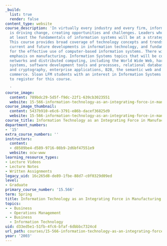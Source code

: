 ```yaml
---
_build:
  list: true
  render: false
content_type: website
course_description: 'In virtually every industry and every firm, information technology
  is driving change, creating opportunities and challenges. Leaders who don''t understand
  at least the fundamentals of information systems will be at a strategic disadvantage.
  This course provides broad coverage of technology concepts and trends underlying
  current and future developments in information technology, and fundamental principles
  for the effective use of computer-based information systems. There will be a special
  emphasis on manufacturing. Information Systems topics that will be covered include
  networks and distributed computing, including the World Wide Web, hardware and operating
  systems, software development tools and processes, relational databases, security
  and cryptography, enterprise applications, B2B, the semantic web and electronic
  commerce. Sloan LFM students with an interest in Information Systems are encouraged
  to register for this course.

  '
course_image:
  content: 789bdc29-5d5f-f9dc-22f1-639cb3023551
  website: 15-566-information-technology-as-an-integrating-force-in-manufacturing-spring-2003
course_image_thumbnail:
  content: 5437b910-e6c6-3791-e86b-dacef36825d9
  website: 15-566-information-technology-as-an-integrating-force-in-manufacturing-spring-2003
course_title: Information Technology as an Integrating Force in Manufacturing
department_numbers:
- '15'
extra_course_numbers: ''
instructors:
  content:
  - d8589be4-d589-9716-08b9-2d6bf47551e9
  website: ocw-www
learning_resource_types:
- Lecture Videos
- Lecture Notes
- Written Assignments
legacy_uid: 16c265d8-de89-1fbe-88d7-c0f0329d09ed
level:
- Graduate
primary_course_number: '15.566'
term: Spring
title: Information Technology as an Integrating Force in Manufacturing
topics:
- - Business
  - Operations Management
- - Business
  - Information Technology
uid: d33ed5e1-51fb-4fc6-bfaf-6dbbbc7324cd
url_path: courses/15-566-information-technology-as-an-integrating-force-in-manufacturing-spring-2003
year: '2003'
---
```

